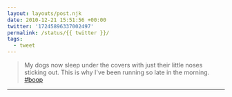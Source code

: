 ```yaml
---
layout: layouts/post.njk
date: 2010-12-21 15:51:56 +00:00
twitter: '17245896337002497'
permalink: /status/{{ twitter }}/
tags: 
  - tweet
---
```


> My dogs now sleep under the covers with just their little noses sticking out. This is why I've been running so late in the morning. [#boop](https://twitter.com/hashtag/boop)

---
